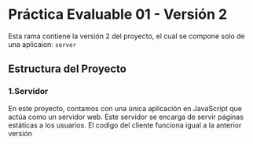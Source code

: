 # Práctica Evaluable 01 - Versión 2

Esta rama contiene la versión 2 del proyecto, el cual se compone solo de una aplicaion: `server`

## Estructura del Proyecto

### 1.Servidor
En este proyecto, contamos con una única aplicación en JavaScript que actúa como un servidor web. 
Este servidor se encarga de servir páginas estáticas a los usuarios.
El codigo del cliente funciona igual a la anterior versión 


